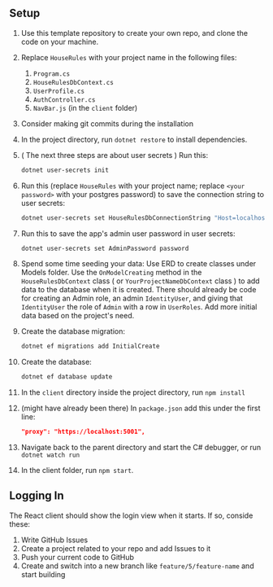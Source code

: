 ## Setup
1. Use this template repository to create your own repo, and clone the code on your machine.
1. Replace `HouseRules` with your project name in the following files:
    1.  `Program.cs`
    1.  `HouseRulesDbContext.cs`
    1.  `UserProfile.cs`
    1.  `AuthController.cs`
    1.  `NavBar.js` (in the `client` folder)

1. Consider making git commits during the installation 
1. In the project directory, run `dotnet restore` to install dependencies.
1. ( The next three steps are about user secrets ) Run this: 
    ``` bash
    dotnet user-secrets init
    ```
1. Run this (replace `HouseRules` with your project name; replace `<your password>` with your postgres password) to save the connection string to user secrets:
    ``` bash
    dotnet user-secrets set HouseRulesDbConnectionString "Host=localhost;Port=5432;Username=postgres;Password=<your password>;Database=HouseRules"
    ```
1. Run this to save the app's admin user password in user secrets:
    ``` bash
    dotnet user-secrets set AdminPassword password
    ```
1. Spend some time seeding your data: Use ERD to create classes under Models folder. Use the `OnModelCreating` method in the `HouseRulesDbContext` class ( or `YourProjectNameDbContext` class ) to add data to the database when it is created. There should already be code for creating an Admin role, an admin `IdentityUser`, and giving that `IdentityUser` the role of `Admin` with a row in `UserRoles`. Add more initial data based on the project's need.
1. Create the database migration:
    ``` bash 
    dotnet ef migrations add InitialCreate
    ```
1. Create the database:
    ``` bash
    dotnet ef database update
    ```
1. In the `client` directory inside the project directory, run `npm install`
1. (might have already been there) In `package.json` add this under the first line:
    ```json
    "proxy": "https://localhost:5001",
    ```
1. Navigate back to the parent directory and start the C# debugger, or run `dotnet watch run`
1. In the client folder, run `npm start`. 

## Logging In
The React client should show the login view when it starts. If so, conside these: 
1. Write GitHub Issues
1. Create a project related to your repo and add Issues to it
1. Push your current code to GitHub
1. Create and switch into a new branch like `feature/5/feature-name` and start building